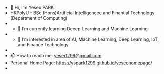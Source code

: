 - 👋 Hi, I’m Yeseo PARK
- HKPolyU - BSc (Hons)Artificial Intelligencee and Finantial Technology (Department of Computing)
- - 🌱 I’m currently learning Deeep Learning and Machine Learning
- - 👀 I’m interested in area of AI, Machine Learning, Deep Learning, IoT, and Finance Technology
- 
- 📫 How to reach me: yeser1299@gmail.com
- Personal Home Page: https://yspark1299.github.io/yeseohomepage/
- 
<!---
yspark1299/yspark1299 is a ✨ special ✨ repository because its `README.md` (this file) appears on your GitHub profile.
You can click the Preview link to take a look at your changes.
--->
